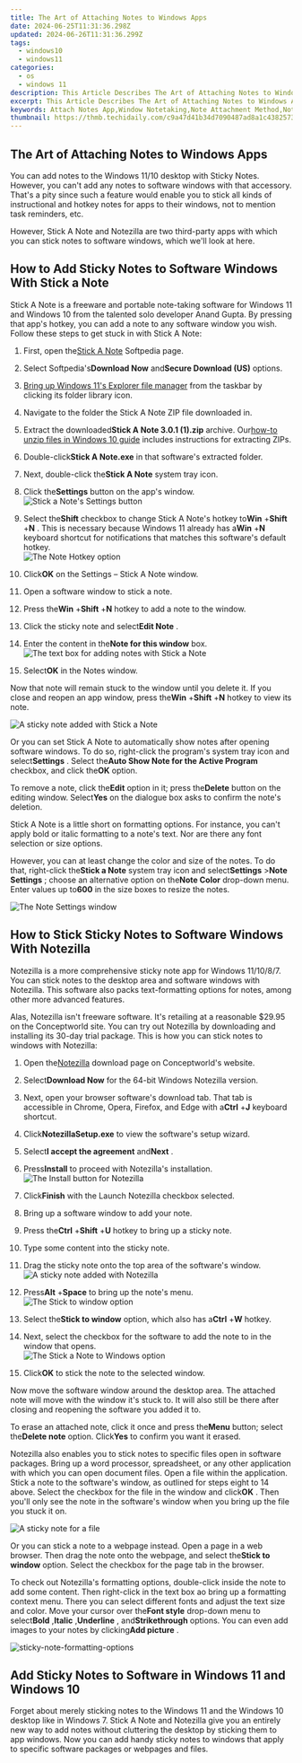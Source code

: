 ```yaml
---
title: The Art of Attaching Notes to Windows Apps
date: 2024-06-25T11:31:36.298Z
updated: 2024-06-26T11:31:36.299Z
tags:
  - windows10
  - windows11
categories:
  - os
  - windows 11
description: This Article Describes The Art of Attaching Notes to Windows Apps
excerpt: This Article Describes The Art of Attaching Notes to Windows Apps
keywords: Attach Notes App,Window Notetaking,Note Attachment Method,Notes on Windows,Custom App Notes,Inline Notes Tooling,Integrating Notes Widgets
thumbnail: https://thmb.techidaily.com/c9a47d41b34d7090487ad8a1c43825738349119fb1ee83a9d9a5c2d8f590e22f.jpg
---
```


## The Art of Attaching Notes to Windows Apps

 You can add notes to the Windows 11/10 desktop with Sticky Notes. However, you can't add any notes to software windows with that accessory. That's a pity since such a feature would enable you to stick all kinds of instructional and hotkey notes for apps to their windows, not to mention task reminders, etc.

 However, Stick A Note and Notezilla are two third-party apps with which you can stick notes to software windows, which we'll look at here.

## How to Add Sticky Notes to Software Windows With Stick a Note

 Stick A Note is a freeware and portable note-taking software for Windows 11 and Windows 10 from the talented solo developer Anand Gupta. By pressing that app's hotkey, you can add a note to any software window you wish. Follow these steps to get stuck in with Stick A Note:

1. First, open the[Stick A Note](https://www.softpedia.com/get/Office-tools/Diary-Organizers-Calendar/Stick-A-Note.shtml) Softpedia page.
2. Select Softpedia's**Download Now** and**Secure Download (US)** options.
3. [Bring up Windows 11's Explorer file manager](https://www.makeuseof.com/windows-open-file-explorer/) from the taskbar by clicking its folder library icon.
4. Navigate to the folder the Stick A Note ZIP file downloaded in.
5. Extract the downloaded**Stick A Note 3.0.1 (1).zip** archive. Our[how-to unzip files in Windows 10 guide](https://www.makeuseof.com/unzip-files-windows-10/) includes instructions for extracting ZIPs.

1. Double-click**Stick A Note.exe** in that software's extracted folder.
2. Next, double-click the**Stick A Note** system tray icon.
3. Click the**Settings** button on the app's window.  
![Stick a Note's Settings button](https://static1.makeuseofimages.com/wordpress/wp-content/uploads/2022/12/stick-a-note-s-settings-button.jpg)
4. Select the**Shift** checkbox to change Stick A Note's hotkey to**Win** +**Shift** +**N** . This is necessary because Windows 11 already has a**Win** +**N** keyboard shortcut for notifications that matches this software's default hotkey.  
![The Note Hotkey option](https://static1.makeuseofimages.com/wordpress/wp-content/uploads/2022/12/note-hotkey-option.jpg)
5. Click**OK** on the Settings – Stick A Note window.

1. Open a software window to stick a note.
2. Press the**Win** +**Shift** +**N** hotkey to add a note to the window.
3. Click the sticky note and select**Edit Note** .
4. Enter the content in the**Note for this window** box.  
![The text box for adding notes with Stick a Note](https://static1.makeuseofimages.com/wordpress/wp-content/uploads/2022/12/the-edit-note-window.jpg)
5. Select**OK** in the Notes window.

 Now that note will remain stuck to the window until you delete it. If you close and reopen an app window, press the**Win** +**Shift** +**N** hotkey to view its note.

![A sticky note added with Stick a Note](https://static1.makeuseofimages.com/wordpress/wp-content/uploads/2022/12/a-stick-a-note-note.jpg)

 Or you can set Stick A Note to automatically show notes after opening software windows. To do so, right-click the program's system tray icon and select**Settings** . Select the**Auto Show Note for the Active Program** checkbox, and click the**OK** option.

 To remove a note, click the**Edit** option in it; press the**Delete** button on the editing window. Select**Yes** on the dialogue box asks to confirm the note's deletion.

 Stick A Note is a little short on formatting options. For instance, you can't apply bold or italic formatting to a note's text. Nor are there any font selection or size options.

 However, you can at least change the color and size of the notes. To do that, right-click the**Stick a Note** system tray icon and select**Settings** \>**Note Settings** ; choose an alternative option on the**Note Color** drop-down menu. Enter values up to**600** in the size boxes to resize the notes.

![The Note Settings window](https://static1.makeuseofimages.com/wordpress/wp-content/uploads/2022/12/note-settings-window.jpg)

## How to Stick Sticky Notes to Software Windows With Notezilla

 Notezilla is a more comprehensive sticky note app for Windows 11/10/8/7\. You can stick notes to the desktop area and software windows with Notezilla. This software also packs text-formatting options for notes, among other more advanced features.

 Alas, Notezilla isn't freeware software. It's retailing at a reasonable $29.95 on the Conceptworld site. You can try out Notezilla by downloading and installing its 30-day trial package. This is how you can stick notes to windows with Notezilla:

1. Open the[Notezilla](https://www.conceptworld.com/Notezilla/Download) download page on Conceptworld's website.
2. Select**Download Now** for the 64-bit Windows Notezilla version.
3. Next, open your browser software's download tab. That tab is accessible in Chrome, Opera, Firefox, and Edge with a**Ctrl** +**J** keyboard shortcut.
4. Click**NotezillaSetup.exe** to view the software's setup wizard.
5. Select**I accept the agreement** and**Next** .

1. Press**Install** to proceed with Notezilla's installation.  
![The Install button for Notezilla](https://static1.makeuseofimages.com/wordpress/wp-content/uploads/2022/12/the-install-button-for-stick-a-note.jpg)
2. Click**Finish** with the Launch Notezilla checkbox selected.
3. Bring up a software window to add your note.
4. Press the**Ctrl** +**Shift** +**U** hotkey to bring up a sticky note.
5. Type some content into the sticky note.

1. Drag the sticky note onto the top area of the software's window.  
![A sticky note added with Notezilla](https://static1.makeuseofimages.com/wordpress/wp-content/uploads/2022/12/a-notezilla-sticky-note.jpg)
2. Press**Alt** +**Space** to bring up the note's menu.  
![The Stick to window option](https://static1.makeuseofimages.com/wordpress/wp-content/uploads/2022/12/stick-to-window-option.jpg)
3. Select the**Stick to window** option, which also has a**Ctrl** +**W** hotkey.
4. Next, select the checkbox for the software to add the note to in the window that opens.  
![The Stick a Note to Windows option](https://static1.makeuseofimages.com/wordpress/wp-content/uploads/2022/12/stick-note-to-window-option.jpg)
5. Click**OK** to stick the note to the selected window.

 Now move the software window around the desktop area. The attached note will move with the window it's stuck to. It will also still be there after closing and reopening the software you added it to.

 To erase an attached note, click it once and press the**Menu** button; select the**Delete note** option. Click**Yes** to confirm you want it erased.

 Notezilla also enables you to stick notes to specific files open in software packages. Bring up a word processor, spreadsheet, or any other application with which you can open document files. Open a file within the application. Stick a note to the software's window, as outlined for steps eight to 14 above. Select the checkbox for the file in the window and click**OK** . Then you'll only see the note in the software's window when you bring up the file you stuck it on.

![A sticky note for a file](https://static1.makeuseofimages.com/wordpress/wp-content/uploads/2022/12/a-sticky-note-for-a-file.jpg)

 Or you can stick a note to a webpage instead. Open a page in a web browser. Then drag the note onto the webpage, and select the**Stick to window** option. Select the checkbox for the page tab in the browser.

 To check out Notezilla's formatting options, double-click inside the note to add some content. Then right-click in the text box ao bring up a formatting context menu. There you can select different fonts and adjust the text size and color. Move your cursor over the**Font style** drop-down menu to select**Bold** ,**Italic** ,**Underline** , and**Strikethrough** options. You can even add images to your notes by clicking**Add picture** .

![sticky-note-formatting-options](https://static1.makeuseofimages.com/wordpress/wp-content/uploads/2022/12/sticky-note-formatting-options.jpg)

## Add Sticky Notes to Software in Windows 11 and Windows 10

 Forget about merely sticking notes to the Windows 11 and the Windows 10 desktop like in Windows 7\. Stick A Note and Notezilla give you an entirely new way to add notes without cluttering the desktop by sticking them to app windows. Now you can add handy sticky notes to windows that apply to specific software packages or webpages and files.

<ins class="adsbygoogle"
     style="display:block"
     data-ad-format="autorelaxed"
     data-ad-client="ca-pub-7571918770474297"
     data-ad-slot="1223367746"></ins>



<ins class="adsbygoogle"
     style="display:block"
     data-ad-client="ca-pub-7571918770474297"
     data-ad-slot="8358498916"
     data-ad-format="auto"
     data-full-width-responsive="true"></ins>


